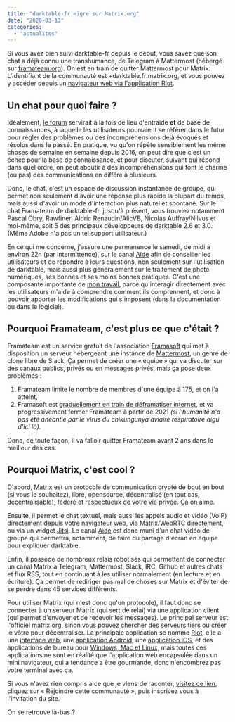 ```yaml
---
title: "darktable-fr migre sur Matrix.org"
date: "2020-03-13"
categories: 
  - "actualites"
---
```


Si vous avez bien suivi darktable-fr depuis le début, vous savez que son chat a déjà connu une transhumance, de Telegram à Mattermost (hébergé sur [framateam.org](https://framateam.org)). On est en train de quitter Mattermost pour Matrix. L'identifiant de la communauté est +darktable.fr:matrix.org, et vous pouvez y accéder depuis un [navigateur web via l'application Riot](https://riot.im/app/#/group/+darktable.fr:matrix.org).

## Un chat pour quoi faire ?

Idéalement, [le forum](http://forums.darktable.fr) servirait à la fois de lieu d'entraide **et** de base de connaissances, à laquelle les utilisateurs pourraient se référer dans le futur pour régler des problèmes ou des incompréhensions déjà évoqués et résolus dans le passé. En pratique, vu qu'on répète sensiblement les même choses de semaine en semaine depuis 2016, on peut dire que c'est un échec pour la base de connaissance, et pour discuter, suivant qui répond dans quel ordre, on peut aboutir à des incompréhensions qui font le charme (ou pas) des communications en différé à plusieurs.

Donc, le chat, c'est un espace de discussion instantanée de groupe, qui permet non seulement d'avoir une réponse plus rapide la plupart du temps, mais aussi d'avoir un mode d'interaction plus naturel et spontané. Sur le chat Framateam de darktable-fr, jusqu'à présent, vous trouviez notamment Pascal Obry, Rawfiner, Aldric Renaudin/AlicVB, Nicolas Auffray/Nilvus et moi-même, soit 5 des principaux développeurs de darktable 2.6 et 3.0. (Même Adobe n'a pas un tel support utilisateur.)

En ce qui me concerne, j'assure une permanence le samedi, de midi à environ 22h (par intermittence), sur le canal [Aide](https://riot.im/app/#/room/#aide_darktablefr:matrix.org) afin de conseiller les utilisateurs et de répondre à leurs questions, non seulement sur l'utilisation de darktable, mais aussi plus généralement sur le traitement de photo numériques, ses bonnes et ses moins bonnes pratiques. C'est une composante importante de [mon travail](https://liberapay.com/aurelienpierre/), parce qu'interagir directement avec les utilisateurs m'aide à comprendre comment ils comprennent, et donc à pouvoir apporter les modifications qui s'imposent (dans la documentation ou dans le logiciel).

## Pourquoi Framateam, c'est plus ce que c'était ?

Framateam est un service gratuit de l'association [Framasoft](https://framasoft.org/fr/) qui met à disposition un serveur hébergeant une instance de [Mattermost](https://mattermost.org/), un genre de clone libre de Slack. Ça permet de créer une « équipe » qui va discuter sur des canaux publics, privés ou en messages privés, mais ça pose deux problèmes :

1. Framateam limite le nombre de membres d'une équipe à 175, et on l'a atteint,
2. Framasoft est [graduellement en train de déframatiser internet](https://framablog.org/2019/09/24/deframasoftisons-internet/), et va progressivement fermer Framateam à partir de 2021 _(si l'humanité n'a pas été anéantie par le virus du chikungunya aviaire respiratoire aigu d'ici là)_.

Donc, de toute façon, il va falloir quitter Framateam avant 2 ans dans le meilleur des cas.

## Pourquoi Matrix, c'est cool ?

D'abord, [Matrix](https://matrix.org/) est un protocole de communication crypté de bout en bout (si vous le souhaitez), libre, opensource, décentralisé (en tout cas, décentralisable), fédéré et respectueux de votre vie privée. Ça on aime.

Ensuite, il permet le chat textuel, mais aussi les appels audio et vidéo (VoIP) directement depuis votre navigateur web, via Matrix/WebRTC directement, ou via un widget [Jitsi](https://jitsi.org/jitsi-meet/). Le canal [Aide](https://riot.im/app/#/room/#aide_darktablefr:matrix.org) est donc muni d'un chat vidéo de groupe qui permettra, notamment, de faire du partage d'écran en équipe pour expliquer darktable.

Enfin, il possède de nombreux relais robotisés qui permettent de connecter un canal Matrix à Telegram, Mattermost, Slack, IRC, Github et autres chats et flux RSS, tout en continuant à les utiliser normalement (en lecture et en écriture). Ça permet de rediriger pas mal de choses sur Matrix et d'éviter de se perdre dans 45 services différents.

Pour utiliser Matrix (qui n'est donc qu'un protocole), il faut donc se connecter à un serveur Matrix (qui sert de relai) via une application client (qui permet d'envoyer et de recevoir les messages). Le principal serveur est l'officiel matrix.org, sinon vous pouvez chercher des [serveurs tiers](https://matrix.org/docs/projects/hosting) ou créer le vôtre pour décentraliser. La principale application se nomme [Riot](https://about.riot.im/), elle a une [interface web](https://riot.im/app/#/), une [application Android](https://play.google.com/store/apps/details?id=im.vector.app), une [application iOS](https://itunes.apple.com/us/app/vector.im/id1083446067), et des applications de bureau pour [Windows, Mac et Linux,](https://riot.im/download/desktop/) mais toutes ces applications ne sont en réalité que l'application web encapsulée dans un mini navigateur, qui a tendance a être gourmande, donc n'encombrez pas votre terminal avec ça.

Si vous n'avez rien compris à ce que je viens de raconter, [visitez ce lien](https://riot.im/app/#/group/+darktable.fr:matrix.org), cliquez sur « Rejoindre cette communauté », puis inscrivez vous à l'invitation du site.

On se retrouve là-bas ?
